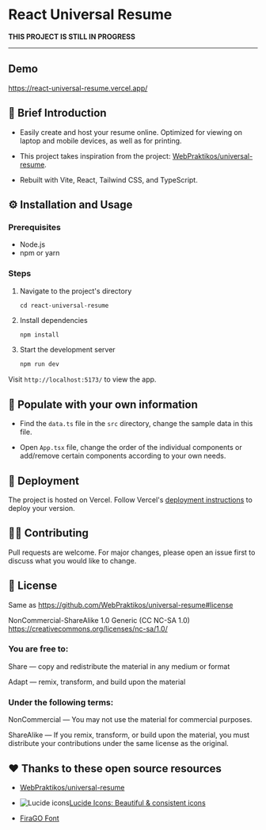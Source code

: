 # React Universal Resume

**THIS PROJECT IS STILL IN PROGRESS**

---

## Demo

https://react-universal-resume.vercel.app/

## 📝 Brief Introduction

- Easily create and host your resume online. Optimized for viewing on laptop and mobile devices, as well as for printing.

- This project takes inspiration from the project: [WebPraktikos/universal-resume](https://github.com/WebPraktikos/universal-resume).

- Rebuilt with Vite, React, Tailwind CSS, and TypeScript.

## ⚙️ Installation and Usage

### Prerequisites

- Node.js
- npm or yarn

### Steps

1. Navigate to the project's directory

   ```shell
   cd react-universal-resume
   ```

2. Install dependencies

   ```bash
   npm install
   ```

3. Start the development server
   ```bash
   npm run dev
   ```

Visit `http://localhost:5173/` to view the app.

## 💾 Populate with your own information

- Find the `data.ts` file in the `src` directory, change the sample data in this file.

- Open `App.tsx` file, change the order of the individual components or add/remove certain components according to your own needs.

## 🚢 Deployment

The project is hosted on Vercel. Follow Vercel's [deployment instructions](https://vercel.com/docs/deployments/overview) to deploy your version.

## 🖐🏼 Contributing

Pull requests are welcome. For major changes, please open an issue first to discuss what you would like to change.

## 📠 License

Same as https://github.com/WebPraktikos/universal-resume#license

NonCommercial-ShareAlike 1.0 Generic (CC NC-SA 1.0)  
https://creativecommons.org/licenses/nc-sa/1.0/

### You are free to:

Share — copy and redistribute the material in any medium or format

Adapt — remix, transform, and build upon the material

### Under the following terms:

NonCommercial — You may not use the material for commercial purposes.

ShareAlike — If you remix, transform, or build upon the material, you must distribute your contributions under the same license as the original.

## ♥️ Thanks to these open source resources

- [WebPraktikos/universal-resume](https://github.com/WebPraktikos/universal-resume)
- ![Lucide icons](https://lucide.dev/logo.light.svg)[Lucide Icons: Beautiful & consistent icons](https://lucide.dev/)

- [FiraGO Font](https://bboxtype.com/typefaces/FiraGO/)

